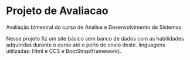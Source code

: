 # Projeto de Avaliacao
 Avaliação bimestral do curso de Analise e Desenvolvimento de Sistemas.

Nesse projeto fiz um site básico sem banco de dados com as habilidades adquiridas durante o curso até o perio de envio deste.
linguagens utilizadas: Html e CCS e BootStrap(framework).
